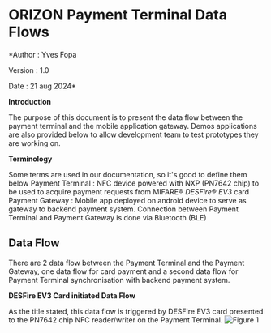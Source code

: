 # ORIZON Payment Terminal Data Flows 

*Author : Yves Fopa

Version : 1.0

Date : 21 aug 2024*

**Introduction**

The purpose of this document is to present the data flow between the payment terminal and the mobile application gateway.
Demos applications are also provided below to allow development team to test prototypes they are working on.

**Terminology**

Some terms are used in our documentation, so it's good to define them below
Payment Terminal : NFC device powered with NXP (PN7642 chip) to be used to acquire payment requests from MIFARE® _DESFire_® _EV3_ card
Payment Gateway : Mobile app deployed on android device to serve as gateway to backend payment system. Connection between Payment Terminal and Payment Gateway is done via Bluetooth (BLE)

## Data Flow

There are 2 data flow between the Payment Terminal and the Payment Gateway, one data flow for card payment and a second data flow for Payment Terminal synchronisation with backend payment system.

**DESFire EV3 Card initiated Data Flow**

As the title stated, this data flow is triggered by DESFire EV3 card presented to the PN7642 chip NFC reader/writer on the Payment Terminal.
![Figure 1](https://drive.google.com/file/d/11sAdT5mrDdkSIa3ykJHaY-D98XL2mcLZ/view?usp=sharing)




